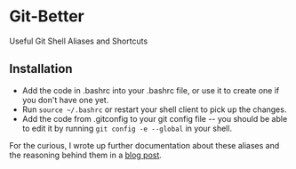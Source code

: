 # Git-Better
Useful Git Shell Aliases and Shortcuts

## Installation

- Add the code in .bashrc into your .bashrc file, or use it to create one if you don't have one yet.
- Run `source ~/.bashrc` or restart your shell client to pick up the changes.
- Add the code from .gitconfig to your git config file -- you should be able to edit it by running `git config -e --global` in your shell.

For the curious, I wrote up further documentation about these aliases and the reasoning behind them in a [blog post](https://biologicalspeculation.blog/43658/git-learnt).
